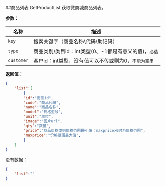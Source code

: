 ﻿##商品列表 GetProductList
获取微商城商品列表。

**参数：**

名称 |  描述
------| ------
`key` | 搜索关键字（商品名称\代码\助记码）
`type` | 商品类别/类目id：int类型(0、-1都是有意义的值)，`必选`
`customer` | 客户id：int类型，没有值可以不传或则为0，`不能为空串`



**返回值：**
``` json
{
	"list":[
		{		
		"id":"商品id",
		"code":"商品代码",
		"name":"商品名称",
		"model":"规格型号",
		"unit":"单位",
		"image":"图片url",
		"qty":"数量",
		"price":"商品价格或则价格范围最小值：maxprice>0时为价格范围",
		"maxprice":"价格范围最大值",
		}
	]
}
```
没有数据：
``` json
{
	"list":""
}
```